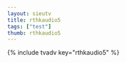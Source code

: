 ```yaml
--- 
layout: sieutv
title: rthkaudio5
tags: ["test"]
thumb: rthkaudio5
---
```

{% include tvadv key="rthkaudio5" %}
